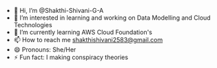 - 👋 Hi, I’m @Shakthi-Shivani-G-A
- 👀 I’m interested in learning and working on Data Modelling and Cloud Technologies 
- 🌱 I’m currently learning AWS Cloud Foundation's 
- 📫 How to reach me shakthishivani2583@gmail.com
- 😄 Pronouns: She/Her
- ⚡ Fun fact: I making conspiracy theories 

<!---
Shakthi-Shivani-G-A/Shakthi-Shivani-G-A is a ✨ special ✨ repository because its `README.md` (this file) appears on your GitHub profile.
You can click the Preview link to take a look at your changes.
--->
